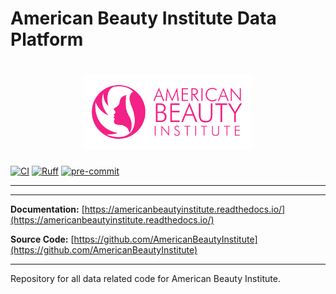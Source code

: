# American Beauty Institute Data Platform

<h1 align="center">
  <img
    src="https://raw.githubusercontent.com/americanbeautyinstitute/data-platform/main/docs/assets/logo.png" alt="American Beauty Institute Logo">
  <br>
</h1>

[![CI](https://github.com/AmericanBeautyInstitute/data-platform/actions/workflows/ci.yaml/badge.svg)](https://github.com/AmericanBeautyInstitute/data-platform/actions)
[![Ruff](https://img.shields.io/endpoint?url=https://raw.githubusercontent.com/astral-sh/ruff/main/assets/badge/v2.json)](https://github.com/astral-sh/ruff)
[![pre-commit](https://img.shields.io/badge/pre--commit-enabled-brightgreen?logo=pre-commit)](https://github.com/pre-commit/pre-commit)

---

---

**Documentation:** [https://americanbeautyinstitute.readthedocs.io/](https://americanbeautyinstitute.readthedocs.io/)

**Source Code:** [https://github.com/AmericanBeautyInstitute](https://github.com/AmericanBeautyInstitute)

---

Repository for all data related code for American Beauty Institute.
